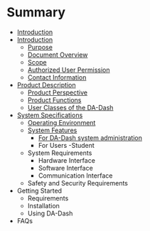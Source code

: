 # Summary

* [Introduction](README.md)
* [Introduction](part1/readme.md)
   * [Purpose](part1/purpose.md)
   * [Document Overview](part1/docover.md)
   * [Scope](part1/scope.md)
   * [Authorized User Permission](part1/authorized_user_permission.md)
   * [Contact Information](part1/contact_information.md)
* [Product Description](part2/product_descripiton.md)
   * [Product Perspective](part2/product_perspective.md)
   * [Product Functions](part2/README.md#tools)
   * [User Classes of the DA-Dash](part2/user_classes_of_the_da-dash.md)
* [System Specifications](part3/systemspecificationsmd.md)
   * [Operating Environment](operating_environment.md)
   * [System Features](system_features.md)
       * [For DA-Dash system administration](for_da-dash_system_administration.md)
       * For Users -Student
   * System Requirements
       * Hardware Interface
       * Software Interface
       * Communication Interface
   * Safety and Security Requirements
* Getting Started
   * Requirements
   * Installation
   * Using DA-Dash
* FAQs

